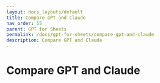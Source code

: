 ```yaml
---
layout: docs_layouts/default
title: Compare GPT and Claude
nav_order: 55
parent: GPT for Sheets
permalink: /docs/gpt-for-sheets/compare-gpt-and-claude
description: Compare GPT and Claude
---
```


# Compare GPT and Claude
